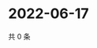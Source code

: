 # 2022-06-17

共 0 条

<!-- BEGIN WEIBO -->
<!-- 最后更新时间 Fri Jun 17 2022 18:01:11 GMT+0800 (China Standard Time) -->

<!-- END WEIBO -->
